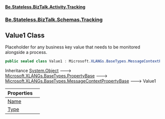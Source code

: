#### [Be.Stateless.BizTalk.Activity.Tracking](README.md 'README')
### [Be.Stateless.BizTalk.Schemas.Tracking](Be.Stateless.BizTalk.Schemas.Tracking.md 'Be.Stateless.BizTalk.Schemas.Tracking')

## Value1 Class

Placeholder for any business key value that needs to be monitored alongside a process.

```csharp
public sealed class Value1 : Microsoft.XLANGs.BaseTypes.MessageContextPropertyBase
```

Inheritance [System.Object](https://docs.microsoft.com/en-us/dotnet/api/System.Object 'System.Object') &#129106; [Microsoft.XLANGs.BaseTypes.PropertyBase](https://docs.microsoft.com/en-us/dotnet/api/Microsoft.XLANGs.BaseTypes.PropertyBase 'Microsoft.XLANGs.BaseTypes.PropertyBase') &#129106; [Microsoft.XLANGs.BaseTypes.MessageContextPropertyBase](https://docs.microsoft.com/en-us/dotnet/api/Microsoft.XLANGs.BaseTypes.MessageContextPropertyBase 'Microsoft.XLANGs.BaseTypes.MessageContextPropertyBase') &#129106; Value1

| Properties | |
| :--- | :--- |
| [Name](Value1.Name.md 'Be.Stateless.BizTalk.Schemas.Tracking.Value1.Name') | |
| [Type](Value1.Type.md 'Be.Stateless.BizTalk.Schemas.Tracking.Value1.Type') | |
